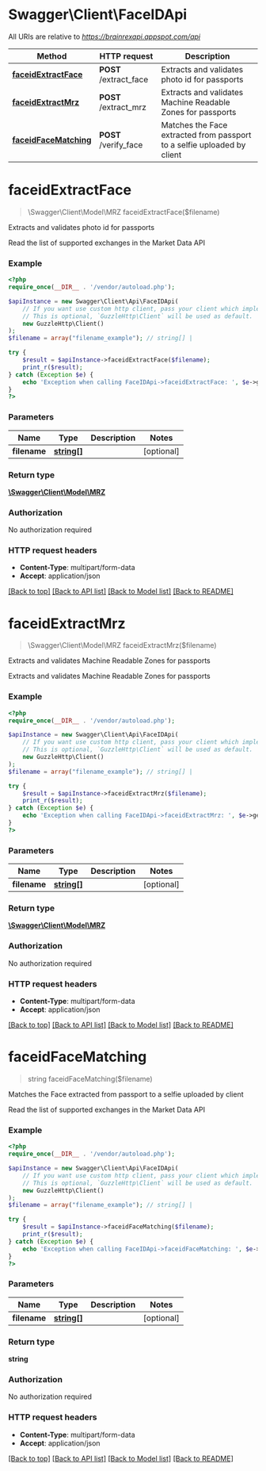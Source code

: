 # Swagger\Client\FaceIDApi

All URIs are relative to *https://brainrexapi.appspot.com/api*

Method | HTTP request | Description
------------- | ------------- | -------------
[**faceidExtractFace**](FaceIDApi.md#faceidextractface) | **POST** /extract_face | Extracts and validates photo id for passports
[**faceidExtractMrz**](FaceIDApi.md#faceidextractmrz) | **POST** /extract_mrz | Extracts and validates Machine Readable Zones for passports
[**faceidFaceMatching**](FaceIDApi.md#faceidfacematching) | **POST** /verify_face | Matches the Face extracted from passport to a selfie uploaded by client

# **faceidExtractFace**
> \Swagger\Client\Model\MRZ faceidExtractFace($filename)

Extracts and validates photo id for passports

Read the list of supported exchanges in the Market Data API

### Example
```php
<?php
require_once(__DIR__ . '/vendor/autoload.php');

$apiInstance = new Swagger\Client\Api\FaceIDApi(
    // If you want use custom http client, pass your client which implements `GuzzleHttp\ClientInterface`.
    // This is optional, `GuzzleHttp\Client` will be used as default.
    new GuzzleHttp\Client()
);
$filename = array("filename_example"); // string[] | 

try {
    $result = $apiInstance->faceidExtractFace($filename);
    print_r($result);
} catch (Exception $e) {
    echo 'Exception when calling FaceIDApi->faceidExtractFace: ', $e->getMessage(), PHP_EOL;
}
?>
```

### Parameters

Name | Type | Description  | Notes
------------- | ------------- | ------------- | -------------
 **filename** | [**string[]**](../Model/string.md)|  | [optional]

### Return type

[**\Swagger\Client\Model\MRZ**](../Model/MRZ.md)

### Authorization

No authorization required

### HTTP request headers

 - **Content-Type**: multipart/form-data
 - **Accept**: application/json

[[Back to top]](#) [[Back to API list]](../../README.md#documentation-for-api-endpoints) [[Back to Model list]](../../README.md#documentation-for-models) [[Back to README]](../../README.md)

# **faceidExtractMrz**
> \Swagger\Client\Model\MRZ faceidExtractMrz($filename)

Extracts and validates Machine Readable Zones for passports

Extracts and validates Machine Readable Zones for passports

### Example
```php
<?php
require_once(__DIR__ . '/vendor/autoload.php');

$apiInstance = new Swagger\Client\Api\FaceIDApi(
    // If you want use custom http client, pass your client which implements `GuzzleHttp\ClientInterface`.
    // This is optional, `GuzzleHttp\Client` will be used as default.
    new GuzzleHttp\Client()
);
$filename = array("filename_example"); // string[] | 

try {
    $result = $apiInstance->faceidExtractMrz($filename);
    print_r($result);
} catch (Exception $e) {
    echo 'Exception when calling FaceIDApi->faceidExtractMrz: ', $e->getMessage(), PHP_EOL;
}
?>
```

### Parameters

Name | Type | Description  | Notes
------------- | ------------- | ------------- | -------------
 **filename** | [**string[]**](../Model/string.md)|  | [optional]

### Return type

[**\Swagger\Client\Model\MRZ**](../Model/MRZ.md)

### Authorization

No authorization required

### HTTP request headers

 - **Content-Type**: multipart/form-data
 - **Accept**: application/json

[[Back to top]](#) [[Back to API list]](../../README.md#documentation-for-api-endpoints) [[Back to Model list]](../../README.md#documentation-for-models) [[Back to README]](../../README.md)

# **faceidFaceMatching**
> string faceidFaceMatching($filename)

Matches the Face extracted from passport to a selfie uploaded by client

Read the list of supported exchanges in the Market Data API

### Example
```php
<?php
require_once(__DIR__ . '/vendor/autoload.php');

$apiInstance = new Swagger\Client\Api\FaceIDApi(
    // If you want use custom http client, pass your client which implements `GuzzleHttp\ClientInterface`.
    // This is optional, `GuzzleHttp\Client` will be used as default.
    new GuzzleHttp\Client()
);
$filename = array("filename_example"); // string[] | 

try {
    $result = $apiInstance->faceidFaceMatching($filename);
    print_r($result);
} catch (Exception $e) {
    echo 'Exception when calling FaceIDApi->faceidFaceMatching: ', $e->getMessage(), PHP_EOL;
}
?>
```

### Parameters

Name | Type | Description  | Notes
------------- | ------------- | ------------- | -------------
 **filename** | [**string[]**](../Model/string.md)|  | [optional]

### Return type

**string**

### Authorization

No authorization required

### HTTP request headers

 - **Content-Type**: multipart/form-data
 - **Accept**: application/json

[[Back to top]](#) [[Back to API list]](../../README.md#documentation-for-api-endpoints) [[Back to Model list]](../../README.md#documentation-for-models) [[Back to README]](../../README.md)

